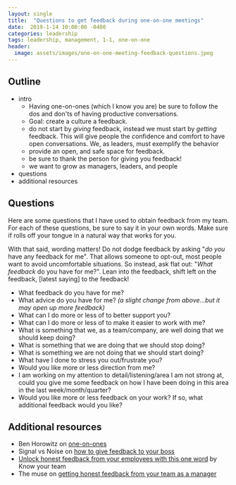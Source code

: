 ```yaml
---
layout: single
title:  "Questions to get feedback during one-on-one meetings"
date:  2019-1-14 10:00:00 -0400
categories: leadership
tags: leadership, management, 1-1, one-on-one
header:
  image: assets/images/one-on-one-meeting-feedback-questions.jpeg
---
```


## Outline
- intro
  - Having one-on-ones (which I know you are) be sure to follow the dos and don'ts of having productive conversations.
  - Goal: create a culture a feedback.  
  - do not start by _giving_ feedback, instead we must start by _getting_ feedback. This will give people the confidence and comfort to have open conversations.  We, as leaders, must exemplify the behavior
  - provide an open, and safe space for feedback.  
  - be sure to thank the person for giving you feedback!
  - we want to grow as managers, leaders, and people
- questions
- additional resources

## Questions
Here are some questions that I have used to obtain feedback from my team.  For each of these questions, be sure to say it in your own words.  Make sure if rolls off your tongue in a natural way that works for you.

With that said, wording matters!  Do not dodge feedback by asking "*do you* have any feedback for me".  That allows someone to opt-out, most people want to avoid uncomfortable situations. So instead, ask flat out: "*What feedback* do you have for me?".  Lean into the feedback, shift left on the feedback, [latest saying] to the feedback!

- What feedback do you have for me?
- What advice do you have for me? _(a slight change from above...but it may open up more feedback)_
- What can I do more or less of to better support you?
- What can I do more or less of to make it easier to work with me?
- What is something that we, as a team/company, are well doing that we should keep doing?
- What is something that we are doing that we should stop doing?
- What is something we are not doing that we should start doing?
- What have I done to stress you out/frustrate you?
- Would you like more or less direction from me?
- I am working on my attention to detail/listening/area I am not strong at, could you give me some feedback on how I have been doing in this area in the last week/month/quarter?
- Would you like more or less feedback on your work? If so, what additional feedback would you like?

## Additional resources
- Ben Horowitz on [one-on-ones](https://a16z.com/2012/08/30/one-on-one/)
- Signal vs Noise on [how to give feedback to your boss](https://m.signalvnoise.com/how-to-give-feedback-to-your-boss/)
- [Unlock honest feedback from your employees with this one word](https://knowyourteam.com/blog/2017/12/01/unlock-honest-feedback-from-your-employees-with-this-one-word/) by Know your team
- The muse on [getting honest feedback from your team as a manager](https://www.themuse.com/advice/dear-managers-this-is-how-you-get-honest-feedback-from-your-team)
